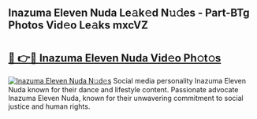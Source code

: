 ## Inazuma Eleven Nuda Le𝚊k𝚎d N𝚞𝚍es - Part-BTg Photos Vid𝚎o Le𝚊ks mxcVZ

# <h2><a href="http://fbb9i75.evod.top/?m=Inazuma+Eleven+Nuda">🔗 👉🔴 Inazuma Eleven Nuda Vid𝚎o Ph𝚘t𝚘s</a></h2>

[![Inazuma Eleven Nuda N𝚞d𝚎s](https://i.imgur.com/8V9OHl7.gif)](http://fbb9i75.evod.top/?m=Inazuma+Eleven+Nuda)
Social media personality Inazuma Eleven Nuda known for their dance and lifestyle content. Passionate advocate Inazuma Eleven Nuda, known for their unwavering commitment to social justice and human rights. 
